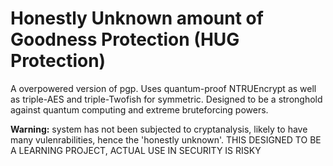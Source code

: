 # Honestly Unknown amount of Goodness Protection (HUG Protection)


<p>A overpowered version of pgp. Uses quantum-proof NTRUEncrypt as well as triple-AES and triple-Twofish for symmetric. 
Designed to be a stronghold against quantum computing and extreme bruteforcing powers.</p>
<p></p>
<b>Warning:</b> system has not been subjected to cryptanalysis, likely to have many vulenrabilities, hence the 'honestly unknown'. THIS DESIGNED TO BE A LEARNING PROJECT, ACTUAL USE IN SECURITY IS RISKY
